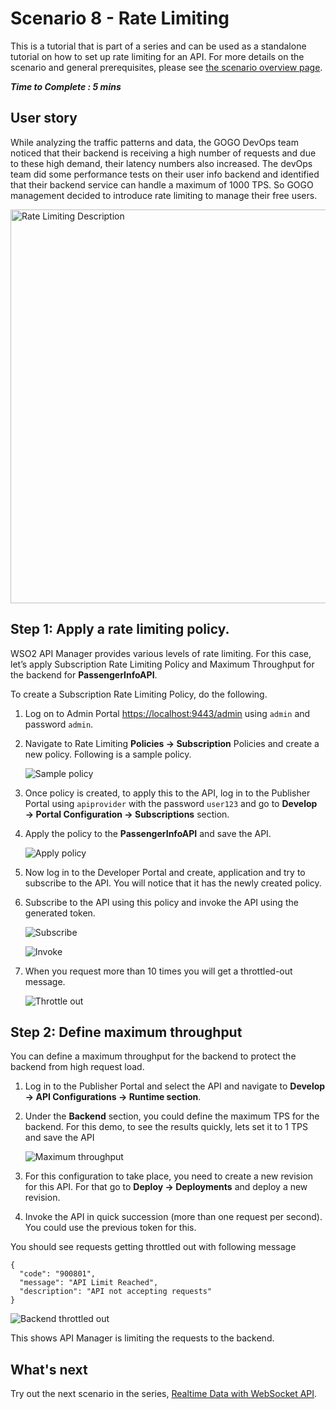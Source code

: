 # Scenario 8 - Rate Limiting

This is a tutorial that is part of a series and can be used as a standalone tutorial on how to set up rate limiting for an API. For more details on the scenario and general prerequisites, please see [the scenario overview page]({{base_path}}/tutorials/scenarios/scenario-overview).

**_Time to Complete : 5 mins_**

## User story

While analyzing the traffic patterns and data, the GOGO DevOps team noticed that their backend is receiving a high number of requests and due to these high demand, their latency numbers also increased. The devOps team did some performance tests on their user info backend and identified that their backend service can handle a maximum of 1000 TPS. So GOGO management decided to introduce rate limiting to manage their free users.

<img src="{{base_path}}/assets/img/tutorials/scenario-tutorials/scenario8.png" title="Rate Limiting Description" width="630"/>

## Step 1: Apply a rate limiting policy.

WSO2 API Manager provides various levels of rate limiting. For this case, let’s apply Subscription Rate Limiting Policy and Maximum Throughput for the backend for **PassengerInfoAPI**.

To create a Subscription Rate Limiting Policy, do the following.

1. Log on to Admin Portal [https://localhost:9443/admin](https://localhost:9443/admin) using `admin` and password `admin`.
2. Navigate to Rate Limiting **Policies → Subscription** Policies and create a new policy. Following is a sample policy.

    ![Sample policy]({{base_path}}/assets/img/tutorials/scenarios/sample-policy.png)

3. Once policy is created, to apply this to the API, log in to the Publisher Portal using `apiprovider` with the password `user123` and go to **Develop → Portal Configuration → Subscriptions** section.
4. Apply the policy to the **PassengerInfoAPI** and save the API.

    ![Apply policy]({{base_path}}/assets/img/tutorials/scenarios/apply-policy.png)

5. Now log in to the Developer Portal and create, application and try to subscribe to the API. You will notice that it has the newly created policy. 
6. Subscribe to the API using this policy and invoke the API using the generated token. 

    ![Subscribe]({{base_path}}/assets/img/tutorials/scenarios/subscribe-policy-api.png)

    ![Invoke]({{base_path}}/assets/img/tutorials/scenarios/invoke-policy-api.png)

7. When you request more than 10 times you will get a throttled-out message.

    ![Throttle out]({{base_path}}/assets/img/tutorials/scenarios/throttleout-api.png)

## Step 2: Define maximum throughput

You can define a maximum throughput for the backend to protect the backend from high request load.

1. Log in to the Publisher Portal and select the API and navigate to **Develop → API Configurations → Runtime section**.
2. Under the **Backend** section, you could define the maximum TPS for the backend. For this demo, to see the results quickly, lets set it to 1 TPS and save the API

    ![Maximum throughput]({{base_path}}/assets/img/tutorials/scenarios/max-throughput.png)

3. For this configuration to take place, you need to create a new revision for this API. For that go to **Deploy → Deployments** and deploy a new revision.
4. Invoke the API in quick succession (more than one request per second). You could use the previous token for this.
   
You should see requests getting throttled out with following message

```
{
  "code": "900801",
  "message": "API Limit Reached",
  "description": "API not accepting requests"
}
```

![Backend throttled out]({{base_path}}/assets/img/tutorials/scenarios/throttleout-backend.png)


This shows API Manager is limiting the requests to the backend.

## What's next

Try out the next scenario in the series, [Realtime Data with WebSocket API]({{base_path}}/tutorials/scenarios/scenario9-realtime-data).
